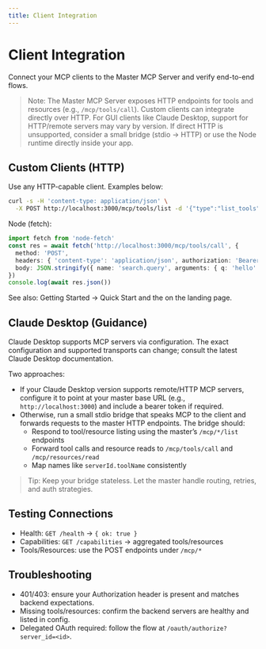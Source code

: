 ```yaml
---
title: Client Integration
---
```


# Client Integration

Connect your MCP clients to the Master MCP Server and verify end-to-end flows.

> Note: The Master MCP Server exposes HTTP endpoints for tools and resources (e.g., `/mcp/tools/call`). Custom clients can integrate directly over HTTP. For GUI clients like Claude Desktop, support for HTTP/remote servers may vary by version. If direct HTTP is unsupported, consider a small bridge (stdio → HTTP) or use the Node runtime directly inside your app.

## Custom Clients (HTTP)

Use any HTTP-capable client. Examples below:

```bash
curl -s -H 'content-type: application/json' \
  -X POST http://localhost:3000/mcp/tools/list -d '{"type":"list_tools"}'
```

Node (fetch):

```ts
import fetch from 'node-fetch'
const res = await fetch('http://localhost:3000/mcp/tools/call', {
  method: 'POST',
  headers: { 'content-type': 'application/json', authorization: 'Bearer YOUR_CLIENT_TOKEN' },
  body: JSON.stringify({ name: 'search.query', arguments: { q: 'hello' } })
})
console.log(await res.json())
```

See also: Getting Started → Quick Start and the <ApiPlayground /> on the landing page.

## Claude Desktop (Guidance)

Claude Desktop supports MCP servers via configuration. The exact configuration and supported transports can change; consult the latest Claude Desktop documentation.

Two approaches:

- If your Claude Desktop version supports remote/HTTP MCP servers, configure it to point at your master base URL (e.g., `http://localhost:3000`) and include a bearer token if required.
- Otherwise, run a small stdio bridge that speaks MCP to the client and forwards requests to the master HTTP endpoints. The bridge should:
  - Respond to tool/resource listing using the master’s `/mcp/*/list` endpoints
  - Forward tool calls and resource reads to `/mcp/tools/call` and `/mcp/resources/read`
  - Map names like `serverId.toolName` consistently

> Tip: Keep your bridge stateless. Let the master handle routing, retries, and auth strategies.

## Testing Connections

- Health: `GET /health` → `{ ok: true }`
- Capabilities: `GET /capabilities` → aggregated tools/resources
- Tools/Resources: use the POST endpoints under `/mcp/*`

## Troubleshooting

- 401/403: ensure your Authorization header is present and matches backend expectations.
- Missing tools/resources: confirm the backend servers are healthy and listed in config.
- Delegated OAuth required: follow the flow at `/oauth/authorize?server_id=<id>`.

